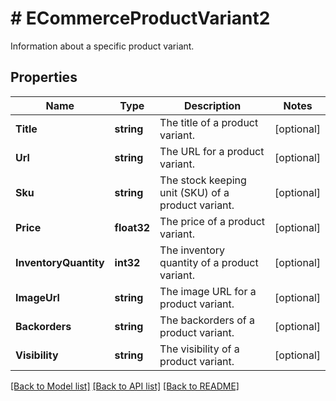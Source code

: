 # # ECommerceProductVariant2
Information about a specific product variant.

## Properties 


Name | Type | Description | Notes
------------ | ------------- | ------------- | -------------
**Title**| **string** | The title of a product variant.  | [optional]
**Url**| **string** | The URL for a product variant.  | [optional]
**Sku**| **string** | The stock keeping unit (SKU) of a product variant.  | [optional]
**Price**| **float32** | The price of a product variant.  | [optional]
**InventoryQuantity**| **int32** | The inventory quantity of a product variant.  | [optional]
**ImageUrl**| **string** | The image URL for a product variant.  | [optional]
**Backorders**| **string** | The backorders of a product variant.  | [optional]
**Visibility**| **string** | The visibility of a product variant.  | [optional]


[[Back to Model list]](../../README.md#models) [[Back to API list]](../../README.md#endpoints) [[Back to README]](../../README.md)


